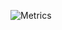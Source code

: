 ![Metrics](https://metrics.lecoq.io/Zoon20X?template=classic&isocalendar=1&languages=1&lines=1&isocalendar.duration=half-year&languages.colors=github&languages.threshold=0%25&config.timezone=Australia%2FBrisbane)
